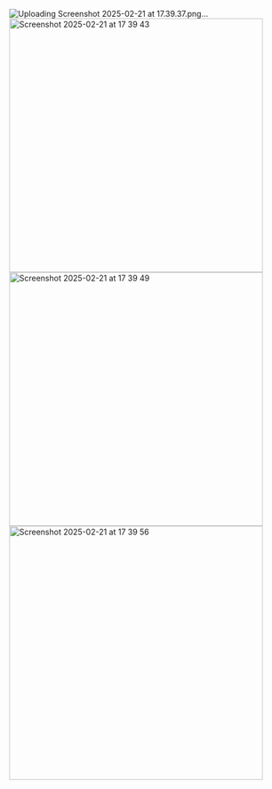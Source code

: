 ![Uploading Screenshot 2025-02-21 at 17.39.37.png…]()
<img width="456" alt="Screenshot 2025-02-21 at 17 39 43" src="https://github.com/user-attachments/assets/b009302d-2b4b-47a5-b250-a6446f050e22" />
<img width="456" alt="Screenshot 2025-02-21 at 17 39 49" src="https://github.com/user-attachments/assets/7e8235e1-7364-4b12-bd07-fb91d290ea98" />
<img width="456" alt="Screenshot 2025-02-21 at 17 39 56" src="https://github.com/user-attachments/assets/a502d212-c504-49ef-b0e7-de8f8c3b3bb8" />
